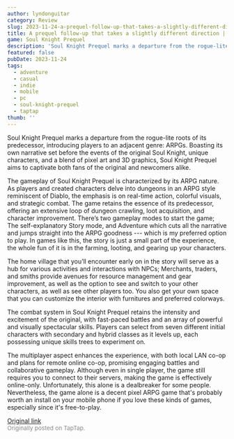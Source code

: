 ```yaml
---
author: lyndonguitar
category: Review
slug: 2023-11-24-a-prequel-follow-up-that-takes-a-slightly-different-direction-impressions-soul-knight
title: A prequel follow-up that takes a slightly different direction | Impressions - Soul Knight Prequel
game: Soul Knight Prequel
description: 'Soul Knight Prequel marks a departure from the rogue-lite roots of its predecessor, introducing players to an adjacent genre: ARPGs. Boasting its own narrative set before the events of the original Soul Knight, unique characters, and a blend of pixel art and 3D graphics, Soul Knight Prequel aims to captivate both fans of the original and newcomers alike.'
featured: false
pubDate: 2023-11-24
tags:
  - adventure
  - casual
  - indie
  - mobile
  - pc
  - soul-knight-prequel
  - taptap
thumb: ''
---
```


Soul Knight Prequel marks a departure from the rogue-lite roots of its predecessor, introducing players to an adjacent genre: ARPGs. Boasting its own narrative set before the events of the original Soul Knight, unique characters, and a blend of pixel art and 3D graphics, Soul Knight Prequel aims to captivate both fans of the original and newcomers alike.

The gameplay of Soul Knight Prequel is characterized by its ARPG nature. As players and created characters delve into dungeons in an ARPG style reminiscent of Diablo, the emphasis is on real-time action, colorful visuals, and strategic combat. The game retains the essence of its predecessor, offering an extensive loop of dungeon crawling, loot acquisition, and character improvement. There’s two gameplay modes to start the game; The self-explanatory Story mode, and Adventure which cuts all the narrative and jumps straight into the ARPG goodness --- which is my preferred option to play. In games like this, the story is just a small part of the experience, the whole fun of it is in the farming, looting, and gearing up your characters.

The home village that you’ll encounter early on in the story will serve as a hub for various activities and interactions with NPCs; Merchants, traders, and smiths provide avenues for resource management and gear improvement, as well as the option to see and switch to your other characters, as well as see other players too. You also get your own space that you can customize the interior with furnitures and preferred colorways.

The combat system in Soul Knight Prequel retains the intensity and excitement of the original, with fast-paced battles and an array of powerful and visually spectacular skills. Players can select from seven different initial characters with secondary and hybrid classes as it levels up, each possessing unique skills trees to experiment on.

The multiplayer aspect enhances the experience, with both local LAN co-op and plans for remote online co-op, promising engaging battles and collaborative gameplay. Although even in single player, the game still requires you to connect to their servers, making the game is effectively online-only. Unfortunately, this alone is a dealbreaker for some people. Nevertheless, the game alone is a decent pixel ARPG game that's probably worth an install on your mobile phone if you love these kinds of games, especially since it's free-to-play.

[Original link](https://www.taptap.io/post/6586308)<br><span style="font-size: 0.95em; color: #888;">Originally posted on TapTap.</span>